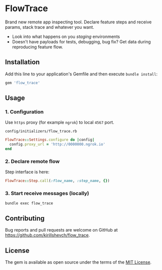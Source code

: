 # FlowTrace

Brand new remote app inspecting tool. Declare feature steps and receive params, stack trace and whatever you want.

* Look into what happens on you *staging* environments
* Doesn't have payloads for tests, debugging, bug fix? Get data during reproducing feature flow.

## Installation

Add this line to your application's Gemfile and then execute `bundle install`:

```ruby
gem 'flow_trace'
```

## Usage

### 1. Configuration

Use `https` proxy (for example `ngrok`) to local `4567` port.

`config/initializers/flow_trace.rb`
```ruby
FlowTrace::Settings.configure do |config|
  config.proxy_url = 'http://0000000.ngrok.io'
end
```

### 2. Declare remote flow

Step interface is here:

```ruby
FlowTrace::Step.call(:flow_name, :step_name, {})
```

### 3. Start receive messages (locally)

```
bundle exec flow_trace
```

## Contributing

Bug reports and pull requests are welcome on GitHub at https://github.com/kirillshevch/flow_trace.

## License

The gem is available as open source under the terms of the [MIT License](https://opensource.org/licenses/MIT).
